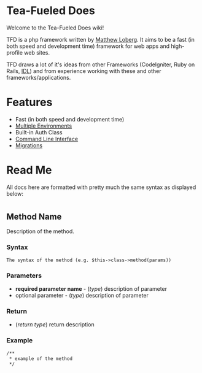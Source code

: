 # Tea-Fueled Does

Welcome to the Tea-Fueled Does wiki!

TFD is a php framework written by [Matthew Loberg](http://mloberg.com). It aims to be a fast (in both speed and development time) framework for web apps and high-profile web sites.

TFD draws a lot of it's ideas from other Frameworks (CodeIgniter, Ruby on Rails, [IDL](https://github.com/henderjon/idl-v2)) and from experience working with these and other frameworks/applications.

# Features

* Fast (in both speed and development time)
* [Multiple Environments](environments)
* Built-in Auth Class
* [Command Line Interface](tea)
* [Migrations](tea/migrations)

# Read Me

All docs here are formatted with pretty much the same syntax as displayed below:

# 

## Method Name

Description of the method.

### Syntax

	The syntax of the method (e.g. $this->class->method(params))
	
### Parameters

* **required parameter name** - (*type*) description of parameter
* optional parameter - (*type*) description of parameter

### Return

* (*return type*) return description

### Example

	/**
	 * example of the method
	 */		